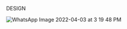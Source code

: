 DESIGN

![WhatsApp Image 2022-04-03 at 3 19 48 PM](https://user-images.githubusercontent.com/101036090/161422783-60e21c53-c452-4987-8d30-f159c048b2b8.jpeg)
